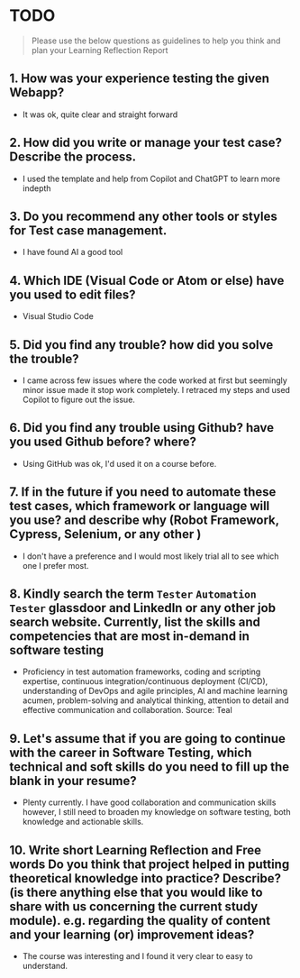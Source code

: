 
# TODO

> Please use the below questions as guidelines to help you think and plan your Learning Reflection Report

## 1. How was your experience testing the given Webapp?
- It was ok, quite clear and straight forward

## 2. How did you write or manage your test case? Describe the process.
- I used the template and help from Copilot and ChatGPT to learn more indepth
 
## 3. Do you recommend any other tools or styles for Test case management. 
 - I have found AI a good tool    

## 4. Which IDE (Visual Code or Atom or else) have you used to edit files?
- Visual Studio Code
     
## 5. Did you find any trouble? how did you solve the trouble?
- I came across few issues where the code worked at first but seemingly minor issue made it stop work completely. I retraced my steps and used Copilot to figure out the issue.

## 6. Did you find any trouble using Github? have you used Github before? where?
- Using GitHub was ok, I'd used it on a course before.      

## 7. If in the future if you need to automate these test cases, which framework or language will you use? and describe why (Robot Framework, Cypress, Selenium, or any other )
- I don't have a preference and I would most likely trial all to see which one I prefer most.

## 8. Kindly search the term `Tester` `Automation Tester` glassdoor and LinkedIn or any other job search website. Currently, list the skills and competencies that are most in-demand in software testing
-  Proficiency in test automation frameworks, coding and scripting expertise, continuous integration/continuous deployment (CI/CD), understanding of DevOps and agile principles, AI and machine learning acumen, problem-solving and analytical thinking, attention to detail and effective communication and collaboration. Source: Teal

## 9. **Let's assume** that if you are going to continue with the career in Software Testing, which technical and soft skills do you need to fill up the blank in your resume?
- Plenty currently. I have good collaboration and communication skills however, I still need to broaden my knowledge on software testing, both knowledge and actionable skills.

## 10. Write short Learning Reflection and  Free words Do you think that project helped in putting theoretical knowledge into practice? Describe? (is there anything else that you would like to share with us concerning the current study module). e.g. regarding the quality of content and your learning (or) improvement ideas? 
- The course was interesting and I found it very clear to easy to understand.




 





